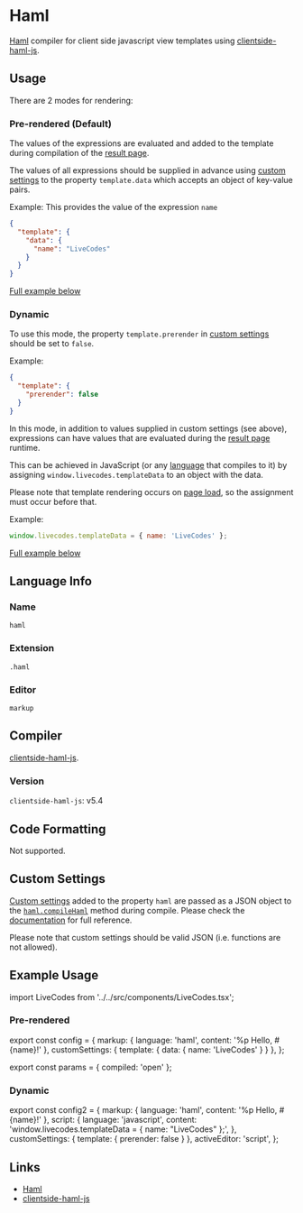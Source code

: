 # Haml

[Haml](https://haml.info/) compiler for client side javascript view templates using [clientside-haml-js](https://github.com/uglyog/clientside-haml-js).

## Usage

There are 2 modes for rendering:

### Pre-rendered (Default)

The values of the expressions are evaluated and added to the template during compilation of the [result page](../features/result.html.md).

The values of all expressions should be supplied in advance using [custom settings](../advanced/custom-settings.html.md) to the property `template.data` which accepts an object of key-value pairs.

Example: This provides the value of the expression `name`

```json title="Custom Settings"
{
  "template": {
    "data": {
      "name": "LiveCodes"
    }
  }
}
```

[Full example below](#pre-rendered)

### Dynamic

To use this mode, the property `template.prerender` in [custom settings](../advanced/custom-settings.html.md) should be set to `false`.

Example:

```json title="Custom Settings"
{
  "template": {
    "prerender": false
  }
}
```

In this mode, in addition to values supplied in custom settings (see above), expressions can have values that are evaluated during the [result page](../features/result.html.md) runtime.

This can be achieved in JavaScript (or any [language](../languages/index.html.md) that compiles to it) by assigning `window.livecodes.templateData` to an object with the data.

Please note that template rendering occurs on [page load](https://developer.mozilla.org/en-US/docs/Web/API/Window/load_event), so the assignment must occur before that.

Example:

```js title="Script Editor (JS)"
window.livecodes.templateData = { name: 'LiveCodes' };
```

[Full example below](#dynamic-1)

## Language Info

### Name

`haml`

### Extension

`.haml`

### Editor

`markup`

## Compiler

[clientside-haml-js](https://github.com/uglyog/clientside-haml-js).

### Version

`clientside-haml-js`: v5.4

## Code Formatting

Not supported.

## Custom Settings

[Custom settings](../advanced/custom-settings.html.md) added to the property `haml` are passed as a JSON object to the [`haml.compileHaml`](https://github.com/uglyog/clientside-haml-js#client-side-haml-api) method during compile. Please check the [documentation](https://github.com/uglyog/clientside-haml-js#client-side-haml-api) for full reference.

Please note that custom settings should be valid JSON (i.e. functions are not allowed).

## Example Usage

import LiveCodes from '../../src/components/LiveCodes.tsx';

### Pre-rendered

export const config = {
  markup: { language: 'haml', content: '%p Hello, #{name}!' },
  customSettings: { template: { data: { name: 'LiveCodes' } } },
};

export const params = { compiled: 'open' };

<LiveCodes config={config} params={params}></LiveCodes>

### Dynamic

export const config2 = {
  markup: { language: 'haml', content: '%p Hello, #{name}!' },
  script: {
    language: 'javascript',
    content: 'window.livecodes.templateData = { name: "LiveCodes" };',
  },
  customSettings: { template: { prerender: false } },
  activeEditor: 'script',
};

<LiveCodes config={config2}></LiveCodes>

## Links

- [Haml](https://haml.info/)
- [clientside-haml-js](https://github.com/uglyog/clientside-haml-js)